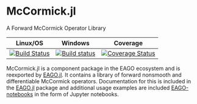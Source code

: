 # McCormick.jl
A Forward McCormick Operator Library

| **Linux/OS**                                                                     | **Windows**                                             | **Coverage**                                             |                       
|:--------------------------------------------------------------------------------:|:-------------------------------------------------------:|:-------------------------------------------------------:|
| [![Build Status](https://travis-ci.org/PSORLab/McCormick.jl.svg?branch=master)](https://travis-ci.org/PSORLab/McCormick.jl)  | [![Build status](https://ci.appveyor.com/api/projects/status/h4ox20ivukno6vax?svg=true)](https://ci.appveyor.com/project/mewilhel/mccormick-jl) | [![Coverage Status](https://coveralls.io/repos/github/PSORLab/McCormick.jl/badge.svg?branch=master)](https://coveralls.io/github/PSORLab/McCormick.jl?branch=master) |

McCormick.jl is a component package in the EAGO ecosystem and is reexported by [EAGO.jl](https://github.com/PSORLab/EAGO.jl). It contains a library of forward nonsmooth and differentiable McCormick operators. Documentation for this is included in the [EAGO.jl](https://github.com/PSORLab/EAGO.jl) package and additional usage examples are included [EAGO-notebooks](https://github.com/PSORLab/EAGO-notebooks) in the form of Jupyter notebooks.
